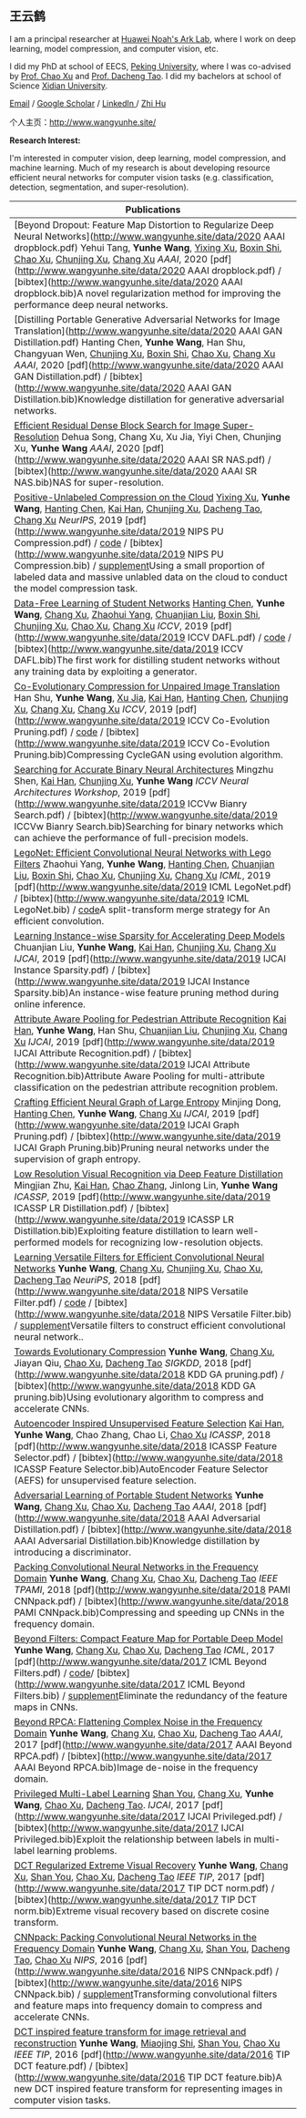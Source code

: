 ## 王云鹤

I am a principal researcher at [Huawei Noah's Ark Lab](https://www.noahlab.com.hk/), where I work on deep learning, model compression, and computer vision, etc.

I did my PhD at school of EECS, [Peking University](https://www.pku.edu.cn/), where I was co-advised by [Prof. ](https://eecs.pku.edu.cn/info/1505/6629.htm)[Chao Xu](https://dblp.org/pers/hd/x/Xu_0006:Chao) and [Prof. ](https://sydney.edu.au/engineering/about/our-people/academic-staff/dacheng-tao.html)[Dacheng Tao](https://scholar.google.com.sg/citations?user=RwlJNLcAAAAJ). I did my bachelors at school of Science [Xidian University](https://en.xidian.edu.cn/).

[Email](mailto:yunhe.wang@huawei.com)  /  [Google Scholar](https://scholar.google.com/citations?user=isizOkYAAAAJ)  /  [LinkedIn ](https://cn.linkedin.com/in/yunhewangpku) /  [Zhi Hu](https://www.zhihu.com/people/YunheWang)

个人主页：http://www.wangyunhe.site/



**Research Interest:** 

I'm interested in computer vision, deep learning, model compression, and machine learning. Much of my research is about developing resource efficient neural networks for computer vision tasks (e.g. classification, detection, segmentation, and super-resolution).



| Publications                                                 |
| ------------------------------------------------------------ |
| [Beyond Dropout: Feature Map Distortion to Regularize Deep Neural Networks](http://www.wangyunhe.site/data/2020 AAAI dropblock.pdf) Yehui Tang, **Yunhe Wang**, [Yixing Xu](https://scholar.google.com/citations?user=32tJoOkAAAAJ), [Boxin Shi](https://scholar.google.com/citations?user=K1LjZxcAAAAJ), [Chao Xu](https://dblp.org/pers/hd/x/Xu_0006:Chao), [Chunjing Xu](https://dblp.uni-trier.de/pers/hd/x/Xu:Chunjing), [Chang Xu](https://scholar.google.com/citations?user=N4F_3eoAAAAJ) *AAAI*, 2020 [pdf](http://www.wangyunhe.site/data/2020 AAAI dropblock.pdf) / [bibtex](http://www.wangyunhe.site/data/2020 AAAI dropblock.bib)A novel regularization method for improving the performance deep neural networks. |
| [Distilling Portable Generative Adversarial Networks for Image Translation](http://www.wangyunhe.site/data/2020 AAAI GAN Distillation.pdf) Hanting Chen, **Yunhe Wang**, Han Shu, Changyuan Wen, [Chunjing Xu](https://dblp.uni-trier.de/pers/hd/x/Xu:Chunjing), [Boxin Shi](https://scholar.google.com/citations?user=K1LjZxcAAAAJ), [Chao Xu](https://dblp.org/pers/hd/x/Xu_0006:Chao), [Chang Xu](https://scholar.google.com/citations?user=N4F_3eoAAAAJ) *AAAI*, 2020 [pdf](http://www.wangyunhe.site/data/2020 AAAI GAN Distillation.pdf) / [bibtex](http://www.wangyunhe.site/data/2020 AAAI GAN Distillation.bib)Knowledge distillation for generative adversarial networks. |
| [Efficient Residual Dense Block Search for Image Super-Resolution](https://arxiv.org/pdf/1909.11409.pdf) Dehua Song, Chang Xu, Xu Jia, Yiyi Chen, Chunjing Xu, **Yunhe Wang** *AAAI*, 2020 [pdf](http://www.wangyunhe.site/data/2020 AAAI SR NAS.pdf) / [bibtex](http://www.wangyunhe.site/data/2020 AAAI SR NAS.bib)NAS for super-resolution. |
| [Positive-Unlabeled Compression on the Cloud](https://papers.nips.cc/paper/8525-positive-unlabeled-compression-on-the-cloud.pdf) [Yixing Xu](https://scholar.google.com/citations?user=32tJoOkAAAAJ), **Yunhe Wang**, [Hanting Chen](https://scholar.google.com.sg/citations?user=wZ9N88gAAAAJ), [Kai Han](https://scholar.google.com.sg/citations?user=vThoBVcAAAAJ), [Chunjing Xu](https://dblp.uni-trier.de/pers/hd/x/Xu:Chunjing), [Dacheng Tao](https://scholar.google.com.sg/citations?user=RwlJNLcAAAAJ), [Chang Xu](https://scholar.google.com/citations?user=N4F_3eoAAAAJ) *NeurIPS*, 2019 [pdf](http://www.wangyunhe.site/data/2019 NIPS PU Compression.pdf) / [code](https://github.com/huawei-noah/Data-Efficient-Model-Compression/tree/master/pu_compress) / [bibtex](http://www.wangyunhe.site/data/2019 NIPS PU Compression.bib) / [supplement](http://papers.nips.cc/paper/8525-positive-unlabeled-compression-on-the-cloud-supplemental.zip)Using a small proportion of labeled data and massive unlabled data on the cloud to conduct the model compression task. |
| [Data-Free Learning of Student Networks](http://openaccess.thecvf.com/content_ICCV_2019/papers/Chen_Data-Free_Learning_of_Student_Networks_ICCV_2019_paper.pdf) [Hanting Chen](https://scholar.google.com.sg/citations?user=wZ9N88gAAAAJ), **Yunhe Wang**, [Chang Xu](https://scholar.google.com/citations?user=N4F_3eoAAAAJ), [Zhaohui Yang](https://scholar.google.com.sg/citations?user=ncssEKQAAAAJ), [Chuanjian Liu](https://scholar.google.com.sg/citations?user=BHfo1zkAAAAJ), [Boxin Shi](https://scholar.google.com/citations?user=K1LjZxcAAAAJ), [Chunjing Xu](https://dblp.uni-trier.de/pers/hd/x/Xu:Chunjing), [Chao Xu](https://dblp.org/pers/hd/x/Xu_0006:Chao), [Chang Xu](https://scholar.google.com.sg/citations?user=61b6eYkAAAAJ) *ICCV*, 2019 [pdf](http://www.wangyunhe.site/data/2019 ICCV DAFL.pdf) / [code](https://github.com/huawei-noah/Data-Efficient-Model-Compression/tree/master/DAFL) / [bibtex](http://www.wangyunhe.site/data/2019 ICCV DAFL.bib)The first work for distilling student networks without any training data by exploiting a generator. |
| [Co-Evolutionary Compression for Unpaired Image Translation](http://openaccess.thecvf.com/content_ICCV_2019/papers/Shu_Co-Evolutionary_Compression_for_Unpaired_Image_Translation_ICCV_2019_paper.pdf) Han Shu, **Yunhe Wang**, [Xu Jia](https://scholar.google.com.sg/citations?user=0YI9rvsAAAAJ), [Kai Han](https://scholar.google.com.sg/citations?user=vThoBVcAAAAJ), [Hanting Chen](https://scholar.google.com.sg/citations?user=wZ9N88gAAAAJ), [Chunjing Xu](https://dblp.uni-trier.de/pers/hd/x/Xu:Chunjing), [Chang Xu](https://scholar.google.com.sg/citations?user=61b6eYkAAAAJ), [Chang Xu](https://scholar.google.com/citations?user=N4F_3eoAAAAJ) *ICCV*, 2019 [pdf](http://www.wangyunhe.site/data/2019 ICCV Co-Evolution Pruning.pdf) / [code](https://github.com/huawei-noah/GAN-pruning) / [bibtex](http://www.wangyunhe.site/data/2019 ICCV Co-Evolution Pruning.bib)Compressing CycleGAN using evolution algorithm. |
| [Searching for Accurate Binary Neural Architectures](http://openaccess.thecvf.com/content_ICCVW_2019/papers/NeurArch/Shen_Searching_for_Accurate_Binary_Neural_Architectures_ICCVW_2019_paper.pdf) Mingzhu Shen, [Kai Han](https://scholar.google.com.sg/citations?user=vThoBVcAAAAJ), [Chunjing Xu](https://dblp.uni-trier.de/pers/hd/x/Xu:Chunjing), **Yunhe Wang** *ICCV Neural Architectures Workshop*, 2019 [pdf](http://www.wangyunhe.site/data/2019 ICCVw Bianry Search.pdf) / [bibtex](http://www.wangyunhe.site/data/2019 ICCVw Bianry Search.bib)Searching for binary networks which can achieve the performance of full-precision models. |
| [LegoNet: Efficient Convolutional Neural Networks with Lego Filters](http://proceedings.mlr.press/v97/yang19c/yang19c.pdf) Zhaohui Yang, **Yunhe Wang**, [Hanting Chen](https://scholar.google.com.sg/citations?user=wZ9N88gAAAAJ), [Chuanjian Liu](https://scholar.google.com.sg/citations?user=BHfo1zkAAAAJ), [Boxin Shi](https://scholar.google.com/citations?user=K1LjZxcAAAAJ), [Chao Xu](https://dblp.org/pers/hd/x/Xu_0006:Chao), [Chunjing Xu](https://dblp.uni-trier.de/pers/hd/x/Xu:Chunjing), [Chang Xu](https://scholar.google.com/citations?user=N4F_3eoAAAAJ) *ICML*, 2019 [pdf](http://www.wangyunhe.site/data/2019 ICML LegoNet.pdf) / [bibtex](http://www.wangyunhe.site/data/2019 ICML LegoNet.bib) / [code](https://github.com/huawei-noah/LegoNet)A split-transform merge strategy for An efficient convolution. |
| [Learning Instance-wise Sparsity for Accelerating Deep Models](https://www.ijcai.org/proceedings/2019/0416.pdf) Chuanjian Liu, **Yunhe Wang**, [Kai Han](https://scholar.google.com.sg/citations?user=vThoBVcAAAAJ), [Chunjing Xu](https://dblp.uni-trier.de/pers/hd/x/Xu:Chunjing), [Chang Xu](https://scholar.google.com/citations?user=N4F_3eoAAAAJ) *IJCAI*, 2019 [pdf](http://www.wangyunhe.site/data/2019 IJCAI Instance Sparsity.pdf) / [bibtex](http://www.wangyunhe.site/data/2019 IJCAI Instance Sparsity.bib)An instance-wise feature pruning method during online inference. |
| [Attribute Aware Pooling for Pedestrian Attribute Recognition](https://www.ijcai.org/proceedings/2019/0341.pdf) [Kai Han](https://scholar.google.com.sg/citations?user=vThoBVcAAAAJ), **Yunhe Wang**, Han Shu, [Chuanjian Liu](https://scholar.google.com.sg/citations?user=BHfo1zkAAAAJ), [Chunjing Xu](https://dblp.uni-trier.de/pers/hd/x/Xu:Chunjing), [Chang Xu](https://scholar.google.com/citations?user=N4F_3eoAAAAJ) *IJCAI*, 2019 [pdf](http://www.wangyunhe.site/data/2019 IJCAI Attribute Recognition.pdf) / [bibtex](http://www.wangyunhe.site/data/2019 IJCAI Attribute Recognition.bib)Attribute Aware Pooling for multi-attribute classification on the pedestrian attribute recognition problem. |
| [Crafting Efficient Neural Graph of Large Entropy](https://www.ijcai.org/proceedings/2019/0311.pdf) Minjing Dong, [Hanting Chen](https://scholar.google.com.sg/citations?user=wZ9N88gAAAAJ), **Yunhe Wang**, [Chang Xu](https://scholar.google.com/citations?user=N4F_3eoAAAAJ) *IJCAI*, 2019 [pdf](http://www.wangyunhe.site/data/2019 IJCAI Graph Pruning.pdf) / [bibtex](http://www.wangyunhe.site/data/2019 IJCAI Graph Pruning.bib)Pruning neural networks under the supervision of graph entropy. |
| [Low Resolution Visual Recognition via Deep Feature Distillation](https://ieeexplore.ieee.org/stamp/stamp.jsp?tp=&arnumber=8682926) Mingjian Zhu, [Kai Han](https://scholar.google.com.sg/citations?user=vThoBVcAAAAJ), [Chao Zhang](https://scholar.google.com/citations?user=NeCCx-kAAAAJ), Jinlong Lin, **Yunhe Wang** *ICASSP*, 2019 [pdf](http://www.wangyunhe.site/data/2019 ICASSP LR Distillation.pdf) / [bibtex](http://www.wangyunhe.site/data/2019 ICASSP LR Distillation.bib)Exploiting feature distillation to learn well-performed models for recognizing low-resolution objects. |
| [Learning Versatile Filters for Efficient Convolutional Neural Networks](https://papers.nips.cc/paper/7433-learning-versatile-filters-for-efficient-convolutional-neural-networks.pdf) **Yunhe Wang**, [Chang Xu](https://scholar.google.com/citations?user=N4F_3eoAAAAJ), [Chunjing Xu](https://dblp.uni-trier.de/pers/hd/x/Xu:Chunjing), [Chao Xu](https://dblp.org/pers/hd/x/Xu_0006:Chao), [Dacheng Tao](https://scholar.google.com.sg/citations?user=RwlJNLcAAAAJ) *NeuriPS*, 2018 [pdf](http://www.wangyunhe.site/data/2018 NIPS Versatile Filter.pdf) / [code](https://github.com/huawei-noah/Versatile-Filters) / [bibtex](http://www.wangyunhe.site/data/2018 NIPS Versatile Filter.bib) / [supplement](https://papers.nips.cc/paper/7433-learning-versatile-filters-for-efficient-convolutional-neural-networks-supplemental.zip)Versatile filters to construct efficient convolutional neural network.. |
| [Towards Evolutionary Compression](https://dl.acm.org/doi/pdf/10.1145/3219819.3219970?download=true) **Yunhe Wang**, [Chang Xu](https://scholar.google.com/citations?user=N4F_3eoAAAAJ), Jiayan Qiu, [Chao Xu](https://dblp.org/pers/hd/x/Xu_0006:Chao), [Dacheng Tao](https://scholar.google.com.sg/citations?user=RwlJNLcAAAAJ) *SIGKDD*, 2018 [pdf](http://www.wangyunhe.site/data/2018 KDD GA pruning.pdf) / [bibtex](http://www.wangyunhe.site/data/2018 KDD GA pruning.bib)Using evolutionary algorithm to compress and accelerate CNNs. |
| [Autoencoder Inspired Unsupervised Feature Selection](http://150.162.46.34:8080/icassp2018/ICASSP18_USB/pdfs/0002941.pdf) [Kai Han](https://scholar.google.com.sg/citations?user=vThoBVcAAAAJ), **Yunhe Wang**, Chao Zhang, Chao Li, [Chao Xu](https://dblp.org/pers/hd/x/Xu_0006:Chao) *ICASSP*, 2018 [pdf](http://www.wangyunhe.site/data/2018 ICASSP Feature Selector.pdf) / [bibtex](http://www.wangyunhe.site/data/2018 ICASSP Feature Selector.bib)AutoEncoder Feature Selector (AEFS) for unsupervised feature selection. |
| [Adversarial Learning of Portable Student Networks](https://pdfs.semanticscholar.org/f37a/8472b00f4a00a91abb41e5ab764d5a5076a8.pdf) **Yunhe Wang**, [Chang Xu](https://scholar.google.com/citations?user=N4F_3eoAAAAJ), [Chao Xu](https://dblp.org/pers/hd/x/Xu_0006:Chao), [Dacheng Tao](https://scholar.google.com.sg/citations?user=RwlJNLcAAAAJ) *AAAI*, 2018 [pdf](http://www.wangyunhe.site/data/2018 AAAI Adversarial Distillation.pdf) / [bibtex](http://www.wangyunhe.site/data/2018 AAAI Adversarial Distillation.bib)Knowledge distillation by introducing a discriminator. |
| [Packing Convolutional Neural Networks in the Frequency Domain](https://ieeexplore.ieee.org/stamp/stamp.jsp?tp=&arnumber=8413170) **Yunhe Wang**, [Chang Xu](https://scholar.google.com/citations?user=N4F_3eoAAAAJ), [Chao Xu](https://dblp.org/pers/hd/x/Xu_0006:Chao), [Dacheng Tao](https://scholar.google.com.sg/citations?user=RwlJNLcAAAAJ) *IEEE TPAMI*, 2018 [pdf](http://www.wangyunhe.site/data/2018 PAMI CNNpack.pdf) / [bibtex](http://www.wangyunhe.site/data/2018 PAMI CNNpack.bib)Compressing and speeding up CNNs in the frequency domain. |
| [Beyond Filters: Compact Feature Map for Portable Deep Model](http://proceedings.mlr.press/v70/wang17m/wang17m.pdf) **Yunhe Wang**, [Chang Xu](https://scholar.google.com/citations?user=N4F_3eoAAAAJ), [Chao Xu](https://dblp.org/pers/hd/x/Xu_0006:Chao), [Dacheng Tao](https://scholar.google.com.sg/citations?user=RwlJNLcAAAAJ) *ICML*, 2017 [pdf](http://www.wangyunhe.site/data/2017 ICML Beyond Filters.pdf) / [code](https://github.com/YunheWang/RedCNN)/ [bibtex](http://www.wangyunhe.site/data/2017 ICML Beyond Filters.bib) / [supplement](http://proceedings.mlr.press/v70/wang17m/wang17m-supp.zip)Eliminate the redundancy of the feature maps in CNNs. |
| [Beyond RPCA: Flattening Complex Noise in the Frequency Domain](https://aaai.org/ocs/index.php/AAAI/AAAI17/paper/view/14291/14473) **Yunhe Wang**, [Chang Xu](https://scholar.google.com/citations?user=N4F_3eoAAAAJ), [Chao Xu](https://dblp.org/pers/hd/x/Xu_0006:Chao), [Dacheng Tao](https://scholar.google.com.sg/citations?user=RwlJNLcAAAAJ) *AAAI*, 2017 [pdf](http://www.wangyunhe.site/data/2017 AAAI Beyond RPCA.pdf) / [bibtex](http://www.wangyunhe.site/data/2017 AAAI Beyond RPCA.bib)Image de-noise in the frequency domain. |
| [Privileged Multi-Label Learning](https://www.ijcai.org/proceedings/2017/0466.pdf) [Shan You](https://dblp.uni-trier.de/pers/hd/y/You:Shan), [Chang Xu](https://scholar.google.com/citations?user=N4F_3eoAAAAJ), **Yunhe Wang**, [Chao Xu](https://dblp.org/pers/hd/x/Xu_0006:Chao), [Dacheng Tao](https://scholar.google.com.sg/citations?user=RwlJNLcAAAAJ). *IJCAI*, 2017 [pdf](http://www.wangyunhe.site/data/2017 IJCAI Privileged.pdf) / [bibtex](http://www.wangyunhe.site/data/2017 IJCAI Privileged.bib)Exploit the relationship between labels in multi-label learning problems. |
| [DCT Regularized Extreme Visual Recovery](https://ieeexplore.ieee.org/stamp/stamp.jsp?tp=&arnumber=7872479) **Yunhe Wang**, [Chang Xu](https://scholar.google.com/citations?user=N4F_3eoAAAAJ), [Shan You](https://dblp.uni-trier.de/pers/hd/y/You:Shan), [Chao Xu](https://dblp.org/pers/hd/x/Xu_0006:Chao), [Dacheng Tao](https://scholar.google.com.sg/citations?user=RwlJNLcAAAAJ) *IEEE TIP*, 2017 [pdf](http://www.wangyunhe.site/data/2017 TIP DCT norm.pdf) / [bibtex](http://www.wangyunhe.site/data/2017 TIP DCT norm.bib)Extreme visual recovery based on discrete cosine transform. |
| [CNNpack: Packing Convolutional Neural Networks in the Frequency Domain](https://papers.nips.cc/paper/6390-cnnpack-packing-convolutional-neural-networks-in-the-frequency-domain.pdf) **Yunhe Wang**, [Chang Xu](https://scholar.google.com/citations?user=N4F_3eoAAAAJ), [Shan You](https://dblp.uni-trier.de/pers/hd/y/You:Shan), [Dacheng Tao](https://scholar.google.com.sg/citations?user=RwlJNLcAAAAJ), [Chao Xu](https://dblp.org/pers/hd/x/Xu_0006:Chao) *NIPS*, 2016 [pdf](http://www.wangyunhe.site/data/2016 NIPS CNNpack.pdf) / [bibtex](http://www.wangyunhe.site/data/2016 NIPS CNNpack.bib) / [supplement](https://papers.nips.cc/paper/6390-cnnpack-packing-convolutional-neural-networks-in-the-frequency-domain-supplemental.zip)Transforming convolutional filters and feature maps into frequency domain to compress and accelerate CNNs. |
| [DCT inspired feature transform for image retrieval and reconstruction](https://ieeexplore.ieee.org/stamp/stamp.jsp?tp=&arnumber=7508985) **Yunhe Wang**, [Miaojing Shi](https://scholar.google.com/citations?user=aj2XHWoAAAAJ), [Shan You](https://dblp.uni-trier.de/pers/hd/y/You:Shan), [Chao Xu](https://dblp.org/pers/hd/x/Xu_0006:Chao) *IEEE TIP*, 2016 [pdf](http://www.wangyunhe.site/data/2016 TIP DCT feature.pdf) / [bibtex](http://www.wangyunhe.site/data/2016 TIP DCT feature.bib)A new DCT inspired feature transform for representing images in computer vision tasks. |
